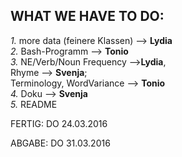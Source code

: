 WHAT WE HAVE TO DO:
---
*1.* more data (feinere Klassen) --> **Lydia**  
*2.* Bash-Programm --> **Tonio**   
*3.* NE/Verb/Noun Frequency -->**Lydia**,     
      Rhyme --> **Svenja**;     
      Terminology, WordVariance  -->  **Tonio**   
*4.* Doku --> **Svenja**   
*5.* README  
  
FERTIG: DO 24.03.2016  
  
ABGABE: DO 31.03.2016  

